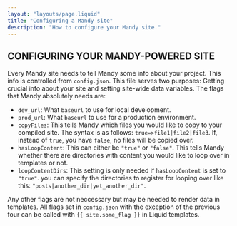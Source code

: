 ```yaml
---
layout: "layouts/page.liquid"
title: "Configuring a Mandy site"
description: "How to configure your Mandy site."
---
```


## CONFIGURING YOUR MANDY-POWERED SITE

Every Mandy site needs to tell Mandy some info about your project. This info is controlled from `config.json`. This file serves two purposes: Getting crucial info about your site and setting site-wide data variables. The flags that Mandy absolutely needs are:

- `dev_url`: What `baseurl` to use for local development.
- `prod_url`: What `baseurl` to use for a production environment.
- `copyFiles`: This tells Mandy which files you would like to copy to your compiled site. The syntax is as follows: `true=>file1|file2|file3`. If, instead of `true`, you have `false`, no files will be copied over.
- `hasLoopContent`: This can either be `"true"` or `"false"`. This tells Mandy whether there are directories with content you would like to loop over in templates or not.
- `loopContentDirs`: This setting is only needed if `hasLoopContent` is set to `"true"`. you can specify the directories to register for looping over like this: `"posts|another_dir|yet_another_dir"`.

Any other flags are not neccessary but may be needed to render data in templates.
All flags set in `config.json` with the exception of the previous four can be called with `{{ site.some_flag }}` in Liquid templates.
